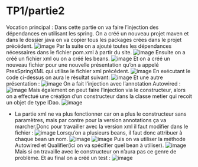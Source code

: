 # TP1/partie2
Vocation principal : 
Dans cette partie on va faire l’injection des dépendances en utilisant les spring.
On a créé un nouveau projet maven et dans le dossier java on va copier tous les packages crées dans le projet précédent.
![image](https://github.com/baayaouiimane/TP-Systeme-distribue/assets/167249908/99034e5a-45e5-40e2-8312-5fd005614437)
Par la suite on a ajouté toutes les dépendances nécessaires dans le fichier pom.xml à partir du site.
![image](https://github.com/baayaouiimane/TP-Systeme-distribue/assets/167249908/ebab3fba-a371-4c5d-af76-42d5f677155f)
Ensuite on a créé un fichier xml ou on a créé les beans.
![image](https://github.com/baayaouiimane/TP-Systeme-distribue/assets/167249908/be30a242-aa08-4edd-a123-d47ac1f57668)
Et on a créé un nouveau fichier pour une nouvelle présentation qu’on a appelé PresSpringXML qui utilise le fichier xml précédent.
![image](https://github.com/baayaouiimane/TP-Systeme-distribue/assets/167249908/fb19a6d8-fd34-4871-ba1e-58cf3e3a97a6)
En exécutant le code ci-dessus on aura le résultat suivant:
![image](https://github.com/baayaouiimane/TP-Systeme-distribue/assets/167249908/8985f8f4-7063-4045-bf67-8df6ca825987)
Et une autre présentation :
![image](https://github.com/baayaouiimane/TP-Systeme-distribue/assets/167249908/19a8bedd-4586-43d2-af9f-73ddcce4eccc)
On a fait l’injection avec l’annotation Autowired :
![image](https://github.com/baayaouiimane/TP-Systeme-distribue/assets/167249908/b121d25e-a934-420f-b18b-d386cece5a7c)
Mais également on peut faire l’injection via le constructeur, alors on a effectué une  création d’un constructeur dans la classe metier qui recoit un objet de type IDao.
![image](https://github.com/baayaouiimane/TP-Systeme-distribue/assets/167249908/a448dc5d-4bcf-4b4c-b08b-a1cc98b1efc0)
-	La partie xml ne va plus fonctionner car on a plus le constructeur sans paramètres, mais par contre pour la version annotations ça va marcher.Donc pour travailler avec la version xml il faut modifier dans le fichier : 
![image](https://github.com/baayaouiimane/TP-Systeme-distribue/assets/167249908/e5228a0b-cb65-4af0-ac94-fbd867932559)
Lorsqu’on a plusieurs beans, il faut donc attribuer à chaque bean un nom.
![image](https://github.com/baayaouiimane/TP-Systeme-distribue/assets/167249908/87bb8afb-84f5-4866-a56b-45cfbf593296)
![image](https://github.com/baayaouiimane/TP-Systeme-distribue/assets/167249908/dabe4d5c-9c2e-415d-96e5-aa698e280b0c)
Puis on va utiliser la méthode Autowired et Qualifier(ici on va spécifier quel bean à utiliser).
![image](https://github.com/baayaouiimane/TP-Systeme-distribue/assets/167249908/f61e2b11-d197-48e6-83c2-d14467d63470)
Mais si on travaille avec le constructeur on n’aura pas ce genre de problème.
Et au final on a créé un test :
![image](https://github.com/baayaouiimane/TP-Systeme-distribue/assets/167249908/ed01147c-cc52-469c-9698-f8f7f9373572)














